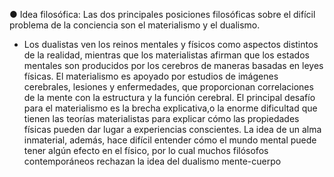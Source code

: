 
●	Idea filosófica: Las dos principales posiciones filosóficas sobre el difícil problema de la conciencia son el materialismo y el dualismo. 

- Los dualistas ven los reinos mentales y físicos como aspectos distintos de la realidad, mientras que los materialistas afirman que los estados mentales son producidos por los cerebros de maneras basadas en leyes físicas.
El materialismo es apoyado por estudios de imágenes cerebrales, lesiones y enfermedades, que proporcionan correlaciones de la mente con la estructura y la función cerebral. El principal desafío para el materialismo es la brecha explicativa,o la enorme dificultad que tienen las teorías materialistas para explicar cómo las propiedades físicas pueden dar lugar a experiencias conscientes. 
La idea de un alma inmaterial, además, hace difícil entender cómo el mundo mental puede tener algún efecto en el físico, por lo cual muchos filósofos contemporáneos rechazan la idea del dualismo mente-cuerpo

